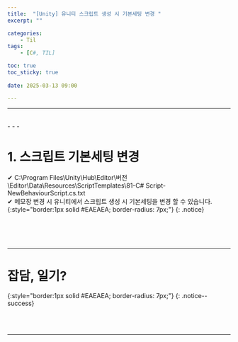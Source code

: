```yaml
---
title:  "[Unity] 유니티 스크립트 생성 시 기본세팅 변경 "
excerpt: ""

categories:
    - Til
tags:
    - [C#, TIL]

toc: true
toc_sticky: true
 
date: 2025-03-13 09:00

---
```

- - -


<br>
- - - 

# 1. 스크립트 기본세팅 변경
✔ C:\Program Files\Unity\Hub\Editor\버전\Editor\Data\Resources\ScriptTemplates\81-C# Script-NewBehaviourScript.cs.txt  
✔ 메모장 변경 시 유니티에서 스크립트 생성 시 기본세팅을 변경 할 수 있습니다.    
{:style="border:1px solid #EAEAEA; border-radius: 7px;"}
{: .notice}  


<br><br><br>
- - - 

# 잡담, 일기?
{:style="border:1px solid #EAEAEA; border-radius: 7px;"}
{: .notice--success}  


<br><br>
- - -